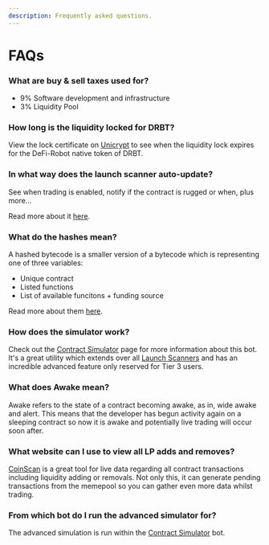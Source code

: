 ```yaml
---
description: Frequently asked questions.
---
```


# FAQs

### What are buy & sell taxes used for?

* 9% Software development and infrastructure&#x20;
* 3% Liquidity Pool

### How long is the liquidity locked for DRBT?

View the lock certificate on [Unicrypt](https://app.unicrypt.network/amm/uni-v2/pair/0x032896B951991C5977b4e34e49BbC487e70B61AD) to see when the liquidity lock expires for the DeFi-Robot native token of DRBT.

### In what way does the launch scanner auto-update?

See when trading is enabled, notify if the contract is rugged or when, plus more...

Read more about it [here](https://docs.defirobot.org/what-are-the-utilities/launch-scanners#live-updates).

### What do the hashes mean?

A hashed bytecode is a smaller version of a bytecode which is representing one of three variables:

* Unique contract&#x20;
* Listed functions
* List of available funcitons + funding source

Read more about them [here](https://docs.defirobot.org/what-are-the-utilities/launch-scanners#search-hashes).

### How does the simulator work?

Check out the [Contract Simulator](../utilities/analysis-tools/contract-simulator/) page for more information about this bot. It's a great utility which extends over all [Launch Scanners](../utilities/launch-scanners/) and has an incredible advanced feature only reserved for Tier 3 users.

### What does Awake mean?

Awake refers to the state of a contract becoming awake, as in, wide awake and alert. This means that the developer has begun activity again on a sleeping contract so now it is awake and potentially live trading will occur soon after.

### What website can I use to view all LP adds and removes?

[CoinScan](../other-tools/coinscan.md) is a great tool for live data regarding all contract transactions including liquidity adding or removals. Not only this, it can generate pending transactions from the memepool so you can gather even more data whilst trading.

### From which bot do I run the advanced simulator for?

The advanced simulation is run within the [Contract Simulator](../utilities/analysis-tools/contract-simulator/) bot.
